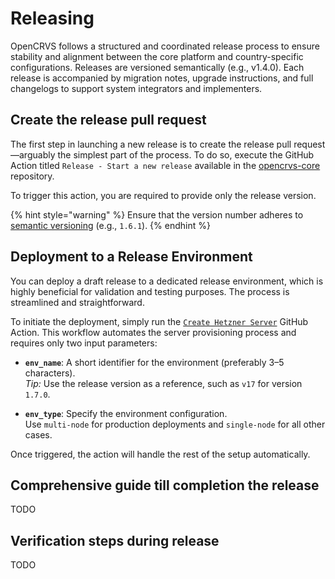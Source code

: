 # Releasing

OpenCRVS follows a structured and coordinated release process to ensure stability and alignment between the core platform and country-specific configurations. Releases are versioned semantically (e.g., v1.4.0). Each release is accompanied by migration notes, upgrade instructions, and full changelogs to support system integrators and implementers.

## Create the release pull request

The first step in launching a new release is to create the release pull request—arguably the simplest part of the process. To do so, execute the GitHub Action titled `Release - Start a new release` available in the [opencrvs-core](https://github.com/opencrvs/opencrvs-core/actions/workflows/init-release.yml) repository.

To trigger this action, you are required to provide only the release version.

{% hint style="warning" %}
Ensure that the version number adheres to [semantic versioning](https://semver.org/) (e.g., `1.6.1`).
{% endhint %}

## Deployment to a Release Environment

You can deploy a draft release to a dedicated release environment, which is highly beneficial for validation and testing purposes. The process is streamlined and straightforward.

To initiate the deployment, simply run the [`Create Hetzner Server`](https://github.com/opencrvs/opencrvs-farajaland/actions/workflows/create-hetzner-server.yml) GitHub Action. This workflow automates the server provisioning process and requires only two input parameters:

- **`env_name`**: A short identifier for the environment (preferably 3–5 characters).  
  *Tip:* Use the release version as a reference, such as `v17` for version `1.7.0`.

- **`env_type`**: Specify the environment configuration.  
  Use `multi-node` for production deployments and `single-node` for all other cases.

Once triggered, the action will handle the rest of the setup automatically.

## Comprehensive guide till completion the release

TODO

## Verification steps during release

TODO
